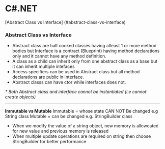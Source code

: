 # C#.NET

[Abstract Class vs Interface] (#abstract-class-vs-interface)
### Abstract Class vs Interface
* Abstract class are half cooked classes having atleast 1 or more method bodies but Interface is a contract (Blueprint) having method declarations only and it cannot have any method definition.
* A class as a child can inherit only from one abstract class as a base but it can inherit multiple intefaces
* Access specifiers can be used in Abstract class but all method declarations are public in interface.
* Abstract classs can have ctor while interfaces does not.
  
_* Both Abstract class and interface cannot be instantiated (i.e cannot create objects)_

---------------------------------------------------------------------------------------
**Immutable vs Mutable**
Immutable = whose state CAN NOT Be changed e.g String class
Mutable = can be changed e.g. StringBuilder class

* When we modify the value of a string object, new memory is allowcated for new value and previous memory is released
* When multiple update operations are required on string then choose StringBuilder for better performance


